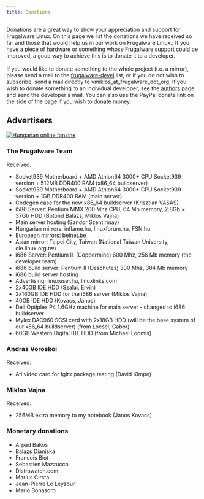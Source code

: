 ```yaml
---
title: Donations
---
```


Donations are a great way to show your appreciation and support for
Frugalware Linux. On this page we list the donations we have received so
far and those that would help us in our work on Frugalware Linux.; If
you have a piece of hardware or something whose Frugalware support could
be improved, a good way to achieve this is to donate it to a developer.\
\
If you would like to donate something to the whole project (i.e. a
mirror), please send a mail to the
[frugalware-devel](https://groups.google.com/forum/#!forum/frugalware)
list, or if you do not wish to subscribe, send a mail directly to
vmiklos_at_frugalware_dot_org. If you wish to donate something to an
individual developer, see the
[authors](https://www.frugalware.org/authors) page and send the
developer a mail. You can also use the PayPal donate link on the side of
the page if you wish to donate money.

## Advertisers
[![Hungarian online fanzine](/images/data/flosszine_logo.png)](http://www.flosszine.org)


### The Frugalware Team
Received:

-   Socket939 Motherboard + AMD Athlon64 3000+ CPU Socket939 version +
    512MB DDR400 RAM (x86_64 buildserver)
-   Socket939 Motherboard + AMD Athlon64 3000+ CPU Socket939 version +
    1GB DDR400 RAM (main server)
-   Codegen case for the new x86_64 buildserver (Krisztian VASAS)
-   i586 Server: Pentium MMX 200 Mhz CPU, 64 Mb memory, 2.8Gb + 37Gb HDD
    (Botond Balazs, Miklos Vajna)
-   Main server hosting (Sandor Szentirmay)
-   Hungarian mirrors: inflame.hu, linuxforum.hu, FSN.hu
-   European mirrors: belnet.be
-   Asian mirror: Taipei City, Taiwan (National Taiwan University,
    cle.linux.org.tw)
-   i686 Server: Pentium III (Coppermine) 600 Mhz, 256 Mb memory (the
    developer team)
-   i686 build server: Pentium II (Deschutes) 300 Mhz, 384 Mb memory
-   i686 build server hosting
-   Advertising: linuxuser.hu, linuxlinks.com
-   2x40GB IDE HDD (Szalai, Ervin)
-   2x160GB IDE HDD for the i686 server (Miklos Vajna)
-   40GB IDE HDD (Kovacs, Janos)
-   Dell Optiplex P4 1.6GHz machine for main server - changed to i686
    buildserver
-   Mylex DAC960 SCSI card with 2x18GB HDD (will be the base system of
    our x86_64 buildserver) (from Locsei, Gabor)
-   60GB Western Digital IDE HDD (from Michael Loomis)



### Andras Voroskoi
Received:
-   Ati video card for fglrx package testing (David Kimpe)

### Miklos Vajna
Received:
-   256MB extra memory to my notebook (Janos Kovacs)

### Monetary donations
-   Arpad Bakos
-   Balazs Dianiska
-   Francois Biot
-   Sebastien Mazzucco
-   Distrowatch.com
-   Marius Cirsta
-   Jean-Pierre Le Leyzour
-   Mario Bonasoro